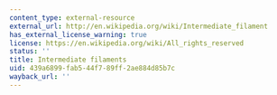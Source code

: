 ```yaml
---
content_type: external-resource
external_url: http://en.wikipedia.org/wiki/Intermediate_filament
has_external_license_warning: true
license: https://en.wikipedia.org/wiki/All_rights_reserved
status: ''
title: Intermediate filaments
uid: 439a6899-fab5-44f7-89ff-2ae884d85b7c
wayback_url: ''
---
```

